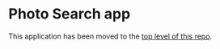# Photo Search app

This application has been moved to the [top level of this repo](../../desktop_photo_search).